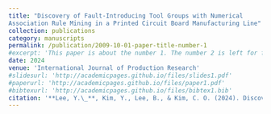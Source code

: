 ```yaml
---
title: "Discovery of Fault-Introducing Tool Groups with Numerical
Association Rule Mining in a Printed Circuit Board Manufacturing Line"
collection: publications
category: manuscripts
permalink: /publication/2009-10-01-paper-title-number-1
#excerpt: 'This paper is about the number 1. The number 2 is left for future work.'
date: 2024
venue: 'International Journal of Production Research'
#slidesurl: 'http://academicpages.github.io/files/slides1.pdf'
#paperurl: 'http://academicpages.github.io/files/paper1.pdf'
#bibtexurl: 'http://academicpages.github.io/files/bibtex1.bib'
citation: '**Lee, Y.\_**, Kim, Y., Lee, B., & Kim, C. O. (2024). Discovery of fault-introducing tool groups with a numerical association rule mining method in a printed circuit board production line. International Journal of Production Research, 62(9), 3305-3319.'
---
```


